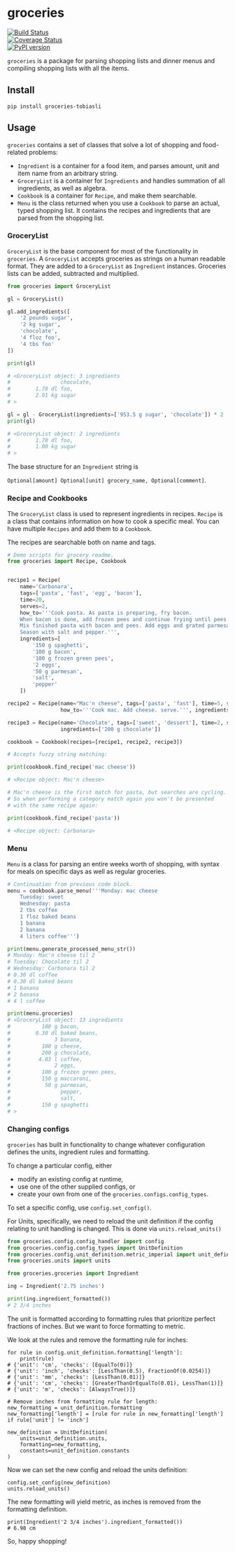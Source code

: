 # groceries
[![Build Status](https://travis-ci.org/tobiasli/groceries.svg?branch=master)](https://travis-ci.org/tobiasli/groceries)<br/>
[![Coverage Status](https://coveralls.io/repos/github/tobiasli/groceries/badge.svg?branch=master)](https://coveralls.io/github/tobiasli/groceries?branch=master)<br/>
[![PyPI version](https://badge.fury.io/py/groceries-tobiasli.svg)](https://badge.fury.io/py/tregex-tobiasli)<br/>

`groceries` is a package for parsing shopping lists and dinner menus and compiling shopping lists with all the items.

## Install

```
pip install groceries-tobiasli
```

## Usage

`groceries` contains a set of classes that solve a lot of shopping and food-related problems:

* `Ingredient` is a container for a food item, and parses amount, unit and item name from an arbitrary string.
* `GroceryList` is a container for `Ingredients` and handles summation of all ingredients, as well as algebra.
* `Cookbook` is a container for `Recipe`, and make them searchable.
* `Menu` is the class returned when you use a `Cookbook` to parse an actual, typed shopping list. It contains the recipes and ingredients that are parsed from the shopping list.

### GroceryList
`GroceryList` is the base component for most of the functionality in `groceries`. A `GroceryList` accepts groceries
as strings on a human readable format. They are added to a `GroceryList` as `Ingredient` instances. Groceries lists can
be added, subtracted and multiplied.

```python
from groceries import GroceryList

gl = GroceryList()

gl.add_ingredients([
    '2 pounds sugar',
    '2 kg sugar',
    'chocolate',
    '4 floz foo',
    '4 tbs foo'
])

print(gl)

# <GroceryList object: 3 ingredients
#                chocolate,
#        1.78 dl foo,
#        2.91 kg sugar
# >

gl = gl - GroceryList(ingredients=['953.5 g sugar', 'chocolate']) * 2
print(gl)

# <GroceryList object: 2 ingredients
#        1.78 dl foo,
#        1.00 kg sugar
# >
```

The base structure for an `Ingredient` string is 

`Optional[amount] Optional[unit] grocery_name, Optional[comment]`.

### Recipe and Cookbooks

The `GroceryList` class is used to represent ingredients in recipes. `Recipe` is a class that contains information
on how to cook a specific meal. You can have multiple `Recipes` and add them to a `Cookbook`.

The recipes are searchable both on name and tags. 

```python
# Demo scripts for grocery readme.
from groceries import Recipe, Cookbook


recipe1 = Recipe(
    name='Carbonara',
    tags=['pasta', 'fast', 'egg', 'bacon'],
    time=20,
    serves=2,
    how_to='''Cook pasta. As pasta is preparing, fry bacon. 
    When bacon is done, add frozen pees and continue frying until pees are cooked.
    Mix finished pasta with bacon and pees. Add eggs and grated parmesan and stir.
    Season with salt and pepper.''',
    ingredients=[
        '150 g spaghetti',
        '100 g bacon',
        '100 g frozen green pees',
        '2 eggs',
        '50 g parmesan',
        'salt',
        'pepper'
    ])

recipe2 = Recipe(name="Mac'n cheese", tags=['pasta', 'fast'], time=5, serves=2,
                 how_to='''Cook mac. Add cheese. serve.''', ingredients=['150 g maccaroni', '100 g cheese', ])

recipe3 = Recipe(name='Chocolate', tags=['sweet', 'dessert'], time=2, serves=2, how_to='''Eat chocolate.''',
                 ingredients=['200 g chocolate'])

cookbook = Cookbook(recipes=[recipe1, recipe2, recipe3])

# Accepts fuzzy string matching:

print(cookbook.find_recipe('mac cheese'))

# <Recipe object: Mac'n cheese>

# Mac'n cheese is the first match for pasta, but searches are cycling. 
# So when performing a category match again you won't be presented 
# with the same recipe again:

print(cookbook.find_recipe('pasta'))

# <Recipe object: Carbonara>
```

### Menu
`Menu` is a class for parsing an entire weeks worth of shopping,
with syntax for meals on specific days as well as regular groceries.

```python
# Continuation from previous code block.
menu = cookbook.parse_menu('''Monday: mac cheese
    Tuesday: sweet
    Wednesday: pasta
    2 tbs coffee
    1 floz baked beans
    1 banana
    2 banana
    4 liters coffee''')

print(menu.generate_processed_menu_str())
# Monday: Mac'n cheese til 2
# Tuesday: Chocolate til 2
# Wednesday: Carbonara til 2
# 0.30 dl coffee
# 0.30 dl baked beans
# 1 banana
# 2 banana
# 4 l coffee

print(menu.groceries)
# <GroceryList object: 13 ingredients
#          100 g bacon,
#        0.30 dl baked beans,
#              3 banana,
#          100 g cheese,
#          200 g chocolate,
#         4.03 l coffee,
#              2 eggs,
#          100 g frozen green pees,
#          150 g maccaroni,
#           50 g parmesan,
#                pepper,
#                salt,
#          150 g spaghetti
# >
```

### Changing configs
`groceries` has built in functionality to change whatever configuration
defines the units, ingredient rules and formatting.

To change a particular config, either
* modify an existing config at runtime,
* use one of the other supplied configs, or
* create your own from one of the `groceries.configs.config_types`.

To set a specific config, use `config.set_config()`.

For Units, specifically, we need to reload the unit definition if the
config relating to unit handling is changed. This is done via
`units.reload_units()`

```python
from groceries.config.config_handler import config
from groceries.config.config_types import UnitDefinition
from groceries.config.unit_definition.metric_imperial import unit_definition
from groceries.units import units

from groceries.groceries import Ingredient

ing = Ingredient('2.75 inches')

print(ing.ingredient_formatted())
# 2 3/4 inches
```
The unit is formatted according to formatting rules that prioritize
perfect fractions of inches. But we want to force formatting to metric.

We look at the rules and remove the formatting rule for inches:
```
for rule in config.unit_definition.formatting['length']:
    print(rule)
# {'unit': 'cm', 'checks': [EqualTo(0)]}
# {'unit': 'inch', 'checks': [LessThan(0.5), FractionOf(0.0254)]}
# {'unit': 'mm', 'checks': [LessThan(0.01)]}
# {'unit': 'cm', 'checks': [GreaterThanOrEqualTo(0.01), LessThan(1)]}
# {'unit': 'm', 'checks': [AlwaysTrue()]}

# Remove inches from formatting rule for length:
new_formatting = unit_definition.formatting
new_formatting['length'] = [rule for rule in new_formatting['length'] if rule['unit'] != 'inch']

new_definition = UnitDefinition(
    units=unit_definition.units,
    formatting=new_formatting,
    constants=unit_definition.constants
)
```
Now we can set the new config and reload the units definition:
```
config.set_config(new_definition)
units.reload_units()
```
The new formatting will yield metric, as inches is removed from the
formatting definition.
```
print(Ingredient('2 3/4 inches').ingredient_formatted())
# 6.98 cm
```

So, happy shopping!
